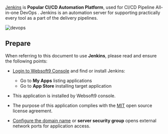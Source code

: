 [Jenkins](https://www.jenkins.io/) is **Popular CI/CD  Automation Platform**, used for CI/CD Pipeline All-in-one DevOps . Jenkins is an automation server for supporting practically every tool as a part of the delivery pipelines.


![devops](https://libs.websoft9.com/Websoft9/DocsPicture/zh/jenkins/jenkins_is_the_hub_CD_Devops.png)


## Prepare

When referring to this document to use **Jenkins**, please read and ensure the following points:

- [Login to Websoft9 Console](./login-console) and find or install Jenkins:
  - Go to **My Apps** listing applications 
  - Go to **App Store** installing target application

- This application is installed by Websoft9 console.


- The purpose of this application complies with the [MIT](https://opensource.org/licenses/MIT) open source license agreement.


- [Configure the domain name](./domain-set) or **server security group** opens external network ports for application access.